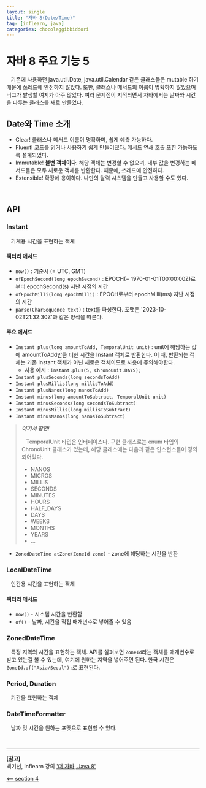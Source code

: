 ```yaml
---
layout: single
title: "자바 8(Date/Time)"
tag: [inflearn, java]
categories: chocolaggibbiddori
---
```


# 자바 8 주요 기능 5

&nbsp;&nbsp; 기존에 사용하던 java.util.Date, java.util.Calendar 같은 클래스들은 mutable 하기 때문에 쓰레드에 안전하지 않았다.
또한, 클래스나 메서드의 이름이 명확하지 않았으며 버그가 발생할 여지가 아주 많았다.
여러 문제점이 지적되면서 자바에서는 날짜와 시간을 다루는 클래스를 새로 만들었다.

## Date와 Time 소개

- Clear! 클래스나 메서드 이름이 명확하며, 쉽게 예측 가능하다.
- Fluent! 코드를 읽거나 사용하기 쉽게 만들어졌다. 메서드 연쇄 호출 또한 가능하도록 설계되었다.
- Immutable! **불변 객체이다**. 해당 객체는 변경할 수 없으며, 내부 값을 변경하는 메서드들은 모두 새로운 객체를 반환한다. 때문에, 쓰레드에 안전하다.
- Extensible! 확장에 용이하다. 나만의 달력 시스템을 만들고 사용할 수도 있다.

<br>

## API

### Instant

&nbsp;&nbsp; 기계용 시간을 표현하는 객체

#### 팩터리 메서드

- `now()` : 기준시 (= UTC, GMT)
- `ofEpochSecond(long epochSecond)` : EPOCH(= 1970-01-01T00:00:00Z)로부터 epochSecond(s) 지난 시점의 시간
- `ofEpochMilli(long epochMilli)` : EPOCH로부터 epochMilli(ms) 지난 시점의 시간
- `parse(CharSequence text)` : text를 파싱한다. 포맷은 '2023-10-02T21:32:30Z'과 같은 양식을 따른다.

#### 주요 메서드

- `Instant plus(long amountToAdd, TemporalUnit unit)` : unit에 해당하는 값에 amountToAdd만큼 더한 시간을 Instant 객체로 반환한다.
이 때, 반환되는 객체는 기존 Instant 객체가 아닌 새로운 객체이므로 사용에 주의해야한다.
   - 사용 예시 : `instant.plus(5, ChronoUnit.DAYS);`
- `Instant plusSeconds(long secondsToAdd)`
- `Instant plusMillis(long millisToAdd)`
- `Instant plusNanos(long nanosToAdd)`
- `Instant minus(long amountToSubtract, TemporalUnit unit)`
- `Instant minusSeconds(long secondsToSubtract)`
- `Instant minusMillis(long millisToSubtract)`
- `Instant minusNanos(long nanosToSubtract)`

> **_여기서 잠깐!_**
> 
> &nbsp;&nbsp; TemporalUnit 타입은 인터페이스다. 구현 클래스로는 enum 타입의 ChronoUnit 클래스가 있는데, 해당 클래스에는 다음과 같은 인스턴스들이 정의되어있다.
> 
> - NANOS
> - MICROS
> - MILLIS
> - SECONDS
> - MINUTES
> - HOURS
> - HALF_DAYS
> - DAYS
> - WEEKS
> - MONTHS
> - YEARS
> - ...

- `ZonedDateTime atZone(ZoneId zone)` - zone에 해당하는 시간을 반환

### LocalDateTime

&nbsp;&nbsp; 인간용 시간을 표현하는 객체

#### 팩터리 메서드

- `now()` - 시스템 시간을 반환함
- `of()` - 날짜, 시간을 직접 매개변수로 넣어줄 수 있음

### ZonedDateTime

&nbsp;&nbsp; 특정 지역의 시간을 표현하는 객체. API를 살펴보면 `ZoneId`라는 객체를 매개변수로 받고 있는걸 볼 수 있는데, 여기에 원하는 지역을 넣어주면 된다.
한국 시간은 `ZoneId.of("Asia/Seoul");`로 표현된다.

### Period, Duration

&nbsp;&nbsp; 기간을 표현하는 객체

### DateTimeFormatter

&nbsp;&nbsp; 날짜 및 시간을 원하는 포맷으로 표현할 수 있다.

<br>

___

**[참고]**  
백기선, inflearn 강의 ['더 자바, Java 8'](https://www.inflearn.com/course/the-java-java8/dashboard)  

[<== section 4](/chocolaggibbiddori/the-java-8-section-4)